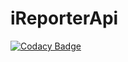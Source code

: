 # iReporterApi

[![Codacy Badge](https://api.codacy.com/project/badge/Grade/953e9461465644b1b1acd3618b99e978)](https://app.codacy.com/app/kalsmic/iReporterApi?utm_source=github.com&utm_medium=referral&utm_content=kalsmic/iReporterApi&utm_campaign=Badge_Grade_Settings)
